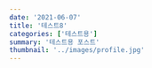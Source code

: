 ```yaml
---
date: '2021-06-07'
title: '테스트8'
categories: ['테스트용']
summary: '테스트용 포스트'
thumbnail: '../images/profile.jpg'
---
```

